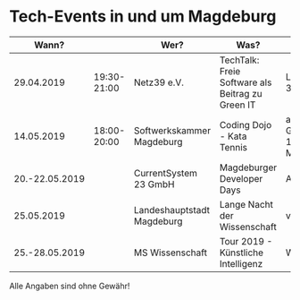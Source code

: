 # Tech-Events in und um Magdeburg

| Wann?    | | Wer?                      | Was?                                           | Wo?                          |                                                                                     |
|------------|---|---------------------------|------------------------------------------------|------------------------------|-------------------------------------------------------------------------------------|
| 29.04.2019 | 19:30-21:00 | Netz39 e.V. | TechTalk: Freie Software als Beitrag zu Green IT | Leibnizstr. 32, 39104 Magdeburg | [Netz39 e.V.](http://www.netz39.de/events/event/techtalk-freie-software-als-beitrag-zu-green-it/) |
| 14.05.2019 | 18:00-20:00 | Softwerkskammer Magdeburg | Coding Dojo - Kata Tennis | advanto Software GmbH, Mittelstraße 10, 39114 Magdeburg | [Meetup.com](https://www.meetup.com/Softwerkskammer-Magdeburg/events/rktnpqyzhbsb/ ) |
| 20.-22.05.2019 | | CurrentSystem 23 GmbH | Magdeburger Developer Days | AMO Kulturhaus | [md-devdays.de](https://www.md-devdays.de) |
| 25.05.2019 | | Landeshauptstadt Magdeburg | Lange Nacht der Wissenschaft | versch. Orte | [wissenschaft.magdeburg.de](https://www.wissenschaft.magdeburg.de/) |
| 25.-28.05.2019 | | MS Wissenschaft | Tour 2019 - Künstliche Intelligenz | Wissenschaftshafen | [ms-wissenschaft.de](https://ms-wissenschaft.de/ausstellung/tour-2019/magdeburg/) |

Alle Angaben sind ohne Gewähr!
